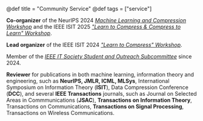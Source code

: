 @def title = "Community Service"
@def tags = ["service"]


**Co-organizer** of the NeurIPS 2024 [*Machine Learning and Compression Workshop*](https://neuralcompression.github.io/workshop24) and the IEEE ISIT 2025 [*"Learn to Compress & Compress to Learn" Workshop*](https://learn-to-compress-workshop-isit.github.io/). 

**Lead organizer** of the IEEE ISIT 2024 [*"Learn to Compress" Workshop*](https://learn-to-compress-workshop-isit.github.io/2024/about/).

Member of the [*IEEE IT Society Student and Outreach Subcommittee*](https://www.itsoc.org/people/committees/student) since 2024. 


**Reviewer** for publications in both machine learning, information theory and engineering, such as **NeurIPS, JMLR, ICML, MLSys**, International Symposium on Information Theory (**ISIT**), Data Compression Conference (**DCC**), and several **IEEE Transactions** journals, such as Journal on Selected Areas in Commmunications (**JSAC**), **Transactions on Information Theory**, Transactions on Communications, **Transactions on Signal Processing**, Transactions on Wireless Communications.
